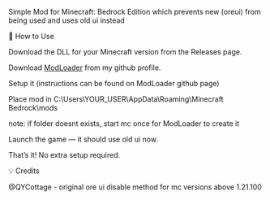 Simple Mod for Minecraft: Bedrock Edition which prevents new (oreui) from being used and uses old ui instead

🧩 How to Use

Download the DLL for your Minecraft version from the Releases page.

Download [ModLoader](https://github.com/alteik/ModLoader) from my github profile.

Setup it (instructions can be found on ModLoader github page)

Place mod in C:\Users\YOUR_USER\AppData\Roaming\Minecraft Bedrock\mods

note: if folder doesnt exists, start mc once for ModLoader to create it

Launch the game — it should use old ui now.

That’s it! No extra setup required.

💡 Credits

@QYCottage - original ore ui disable method for mc versions above 1.21.100